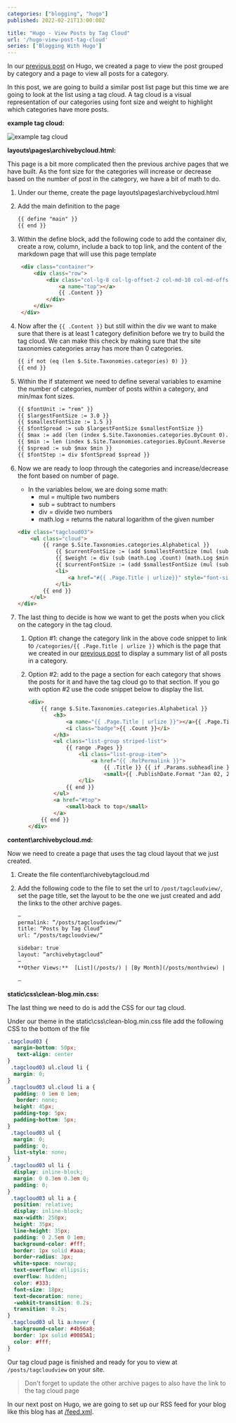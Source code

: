 ```yaml
---
categories: ["blogging", "hugo"]
published: 2022-02-21T13:00:00Z

title: "Hugo - View Posts by Tag Cloud"
url: '/hugo-view-post-tag-cloud'
series: ['Blogging With Hugo']
---
```


In our [previous post](/hugo-view-post-grouped-by-category) on Hugo, we created a page to view the post grouped by category and a page to view all posts for a category.

In this post, we are going to build a similar post list page but this time we are going to look at the list using a tag cloud.  A tag cloud is a visual representation of our categories using font size and weight to highlight which categories have more posts.

**example tag cloud:**

![example tag cloud](/images/hugo/tag-cloud/example-tag-cloud.png)

<!--more-->

**layouts\pages\archivebycloud.html:**

This page is a bit more complicated then the previous archive pages that we have built.  As the font size for the categories will increase or decrease based on the number of post in the category, we have a bit of math to do.

1. Under our theme, create the page layouts\pages\archivebycloud.html
1. Add the main definition to the page

    ```html
    {{ define "main" }}
    {{ end }}
    ```

1. Within the define block, add the following code to add the container div, create a row, column, include a back to top link, and the content of the markdown page that will use this page template

   ```html
    <div class="container">
        <div class="row">
            <div class="col-lg-8 col-lg-offset-2 col-md-10 col-md-offset-1">
                <a name="top"></a>
                {{ .Content }}
            </div>
        </div>
    </div>
   ```

1. Now after the `{{ .Content }}` but still within the div we want to make sure that there is at least 1 category definition before we try to build the tag cloud.  We can make this check by making sure that the site taxonomies categories array has more than 0 categories.

    ```html
    {{ if not (eq (len $.Site.Taxonomies.categories) 0) }}
    {{ end }}
    ```

1. Within the if statement we need to define several variables to examine the number of categories, number of posts within a category, and min/max font sizes.

    ```html
    {{ $fontUnit := "rem" }}
    {{ $largestFontSize := 3.0 }}
    {{ $smallestFontSize := 1.5 }}
    {{ $fontSpread := sub $largestFontSize $smallestFontSize }}
    {{ $max := add (len (index $.Site.Taxonomies.categories.ByCount 0).Pages) 1 }}
    {{ $min := len (index $.Site.Taxonomies.categories.ByCount.Reverse 0).Pages }}
    {{ $spread := sub $max $min }}
    {{ $fontStep := div $fontSpread $spread }}
    ```

1. Now we are ready to loop through the categories and increase/decrease the font based on number of page.

      * In the variables below, we are doing some math:
        * mul = multiple two numbers
        * sub = subtract to numbers
        * div = divide two numbers
        * math.log = returns the natural logarithm of the given number

    ```html
    <div class="tagcloud03">
        <ul class="cloud">
            {{ range $.Site.Taxonomies.categories.Alphabetical }}
                {{ $currentFontSize := (add $smallestFontSize (mul (sub .Count $min) $fontStep) ) }}
                {{ $weight := div (sub (math.Log .Count) (math.Log $min)) (sub (math.Log $max) (math.Log $min)) }}
                {{ $currentFontSize := (add $smallestFontSize (mul (sub $largestFontSize $smallestFontSize) $weight) ) }}
                <li>
                    <a href="#{{ .Page.Title | urlize}}" style="font-size:{{$currentFontSize}}{{$fontUnit}}">{{ .Page.Title }}</a>
                </li>
            {{ end }}
        </ul>
    </div>
    ```

1. The last thing to decide is how we want to get the posts when you click on the category in the tag cloud.
   1. Option #1: change the category link in the above code snippet to link to `/categories/{{ .Page.Title | urlize }}` which is the page that we created in our [previous post](/hugo-view-post-grouped-by-category) to display a summary list of all posts in a category.
   1. Option #2: add to the page a section for each category that shows the posts for it and have the tag cloud go to that section.  If you go with option #2 use the code snippet below to display the list.

        ```html
        <div>
            {{ range $.Site.Taxonomies.categories.Alphabetical }}
                <h3>
                    <a name="{{ .Page.Title | urlize }}"></a>{{ .Page.Title}}
                    <i class="badge">{{ .Count }}</i>
                </h3>
                <ul class="list-group striped-list">
                    {{ range .Pages }}
                        <li class="list-group-item">
                            <a href="{{ .RelPermalink }}">
                                {{ .Title }} {{ if .Params.subheadline }} ({{ .Params.subheadline }}){{ end }} -
                                <small>{{ .PublishDate.Format "Jan 02, 2006" }}{{ partial "draft" . }}</small></a>
                        </li>
                    {{ end }}
                </ul>
                <a href="#top">
                    <small>back to top</small>
                </a>
            {{ end }}
        </div>
        ```

**content\archivebycloud.md:**

Now we need to create a page that uses the tag cloud layout that we just created.

1. Create the file content\archivebytagcloud.md
1. Add the following code to the file to set the url to `/post/tagcloudview/`, set the page title, set the layout to be the one we just created and add the links to the other archive pages.

    ```html
    —
    permalink: “/posts/tagcloudview/“
    title: “Posts by Tag Cloud”
    url: “/posts/tagcloudview/“
    
    sidebar: true
    layout: “archivebytagcloud”
    —
    **Other Views:**  [List](/posts/) | [By Month](/posts/monthview) | [By Category](/categories)

    —
    ```

**static\css\clean-blog.min.css:**

The last thing we need to do is add the CSS for our tag cloud.

Under our theme in the static\css\clean-blog.min.css file add the following CSS to the bottom of the file

```css
.tagcloud03 {
  margin-bottom: 50px;
   text-align: center
}
 .tagcloud03 ul.cloud li {
  margin: 0;
}
 .tagcloud03 ul.cloud li a {
  padding: 0 1em 0 1em;
   border: none;
  height: 45px;
  padding-top: 5px;
  padding-bottom: 5px;
}
 .tagcloud03 ul {
  margin: 0;
  padding: 0;
  list-style: none;
}
 .tagcloud03 ul li {
  display: inline-block;
  margin: 0 0.3em 0.3em 0;
  padding: 0;
}
 .tagcloud03 ul li a {
  position: relative;
  display: inline-block;
  max-width: 250px;
  height: 35px;
  line-height: 35px;
  padding: 0 2.5em 0 1em;
  background-color: #fff;
  border: 1px solid #aaa;
  border-radius: 3px;
  white-space: nowrap;
  text-overflow: ellipsis;
  overflow: hidden;
  color: #333;
  font-size: 18px;
  text-decoration: none;
  -webkit-transition: 0.2s;
  transition: 0.2s;
}
 .tagcloud03 ul li a:hover {
  background-color: #4b56a8;
  border: 1px solid #0085A1;
  color: #fff;
}
```

Our tag cloud page is finished and ready for you to view at `/posts/tagcloudview` on your site.

> Don't forget to update the other archive pages to also have the link to the tag cloud page

In our next post on Hugo, we are going to set up our RSS feed for your blog like this blog has at [/feed.xml](/feed.xml).
